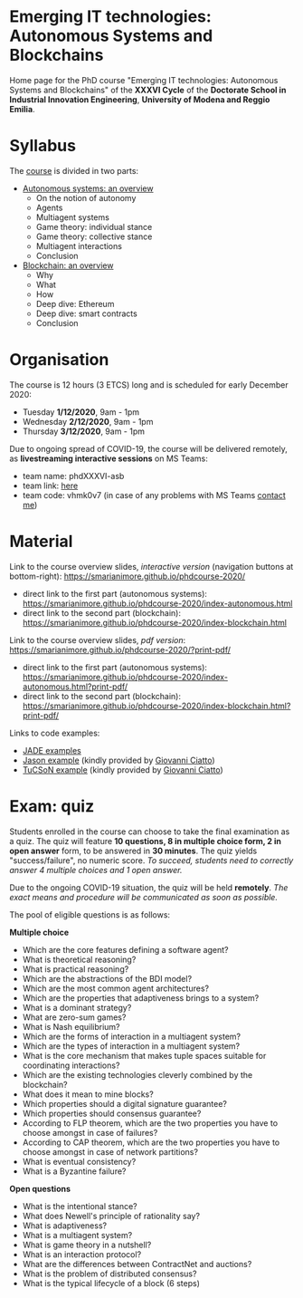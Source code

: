 # Emerging IT technologies: Autonomous Systems and Blockchains

Home page for the PhD course "Emerging IT technologies: Autonomous Systems and Blockchains" of the **XXXVI Cycle** of the **Doctorate School in Industrial Innovation Engineering**, **University of Modena and Reggio Emilia**.

# Syllabus

The [course](https://smarianimore.github.io/phdcourse-2020/) is divided in two parts:
 - [Autonomous systems: an overview](https://smarianimore.github.io/phdcourse-2020/index-autonomous.html)
   - On the notion of autonomy
   - Agents
   - Multiagent systems
   - Game theory: individual stance
   - Game theory: collective stance
   - Multiagent interactions
   - Conclusion
 - [Blockchain: an overview](https://smarianimore.github.io/phdcourse-2020/index-blockchain.html)
   - Why
   - What
   - How
   - Deep dive: Ethereum
   - Deep dive: smart contracts
   - Conclusion

# Organisation

The course is 12 hours (3 ETCS) long and is scheduled for early December 2020:
 - Tuesday   **1/12/2020**, 9am - 1pm
 - Wednesday **2/12/2020**, 9am - 1pm
 - Thursday  **3/12/2020**, 9am - 1pm

Due to ongoing spread of COVID-19, the course will be delivered remotely, as **livestreaming interactive sessions** on MS Teams:
 - team name: phdXXXVI-asb
 - team link: [here](https://teams.microsoft.com/l/team/19%3ac76066c0f7344388b00df7f161d3672d%40thread.tacv2/conversations?groupId=ae3b68dc-aaec-40f0-ba97-55615d2d1ab8&tenantId=e787b025-3fc6-4802-874a-9c988768f892)
 - team code: vhmk0v7
(in case of any problems with MS Teams [contact me](mailto:stefano.mariani@unimore.it))

# Material

Link to the course overview slides, *interactive version* (navigation buttons at bottom-right): https://smarianimore.github.io/phdcourse-2020/
 - direct link to the first part (autonomous systems): https://smarianimore.github.io/phdcourse-2020/index-autonomous.html
 - direct link to the second part (blockchain): https://smarianimore.github.io/phdcourse-2020/index-blockchain.html
 
Link to the course overview slides, *pdf version*: https://smarianimore.github.io/phdcourse-2020/?print-pdf/
 - direct link to the first part (autonomous systems): https://smarianimore.github.io/phdcourse-2020/index-autonomous.html?print-pdf/
 - direct link to the second part (blockchain): https://smarianimore.github.io/phdcourse-2020/index-blockchain.html?print-pdf/
 
Links to code examples:
 - [JADE examples](https://github.com/smarianimore/phdcourse-2020-jade)
 - [Jason example](https://gitlab.com/pika-lab/courses/as/ay1920/jason-agents) (kindly provided by [Giovanni Ciatto](https://about.me/gciatto))
 - [TuCSoN example](https://gitlab.com/pika-lab/courses/ds/aa1920/lab-02) (kindly provided by [Giovanni Ciatto](https://about.me/gciatto))

# Exam: quiz

Students enrolled in the course can choose to take the final examination as a quiz.
The quiz will feature **10 questions, 8 in multiple choice form, 2 in open answer** form, to be answered in **30 minutes**.
The quiz yields "success/failure", no numeric score.
*To succeed, students need to correctly answer 4 multiple choices and 1 open answer.*

Due to the ongoing COVID-19 situation, the quiz will be held **remotely**.
*The exact means and procedure will be communicated as soon as possible.*

The pool of eligible questions is as follows:

**Multiple choice**
 - Which are the core features defining a software agent?
 - What is theoretical reasoning?
 - What is practical reasoning?
 - Which are the abstractions of the BDI model?
 - Which are the most common agent architectures?
 - Which are the properties that adaptiveness brings to a system?
 - What is a dominant strategy?
 - What are zero-sum games?
 - What is Nash equilibrium?
 - Which are the forms of interaction in a multiagent system?
 - Which are the types of interaction in a multiagent system?
 - What is the core mechanism that makes tuple spaces suitable for coordinating interactions?
 - Which are the existing technologies cleverly combined by the blockchain?
 - What does it mean to mine blocks?
 - Which properties should a digital signature guarantee?
 - Which properties should consensus guarantee?
 - According to FLP theorem, which are the two properties you have to choose amongst in case of failures?
 - According to CAP theorem, which are the two properties you have to choose amongst in case of network partitions?
 - What is eventual consistency?
 - What is a Byzantine failure?

**Open questions**
 - What is the intentional stance?
 - What does Newell's principle of rationality say?
 - What is adaptiveness?
 - What is a multiagent system?
 - What is game theory in a nutshell?
 - What is an interaction protocol?
 - What are the differences between ContractNet and auctions?
 - What is the problem of distributed consensus?
 - What is the typical lifecycle of a block (6 steps)
